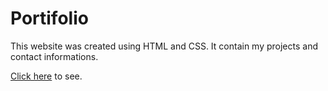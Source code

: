 # Portifolio
This website was created using HTML and CSS. It contain my projects and contact informations.

[Click here](https://pierrebomfim.github.io/portifolio/) to see.

